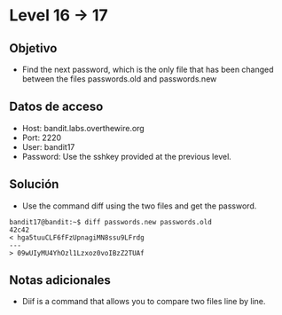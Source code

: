 # Level 16 -> 17 

## Objetivo

-   Find the next password, which is the only file that has been changed between the files passwords.old and passwords.new

## Datos de acceso

-   Host: bandit.labs.overthewire.org
-   Port: 2220
-   User: bandit17
-   Password: Use the sshkey provided at the previous level.

## Solución

-   Use the command diff using the two files and get the password.

```
bandit17@bandit:~$ diff passwords.new passwords.old
42c42
< hga5tuuCLF6fFzUpnagiMN8ssu9LFrdg
---
> 09wUIyMU4YhOzl1Lzxoz0voIBzZ2TUAf
```

##  Notas adicionales

-   Diif is a command that allows you to compare two files line by line.